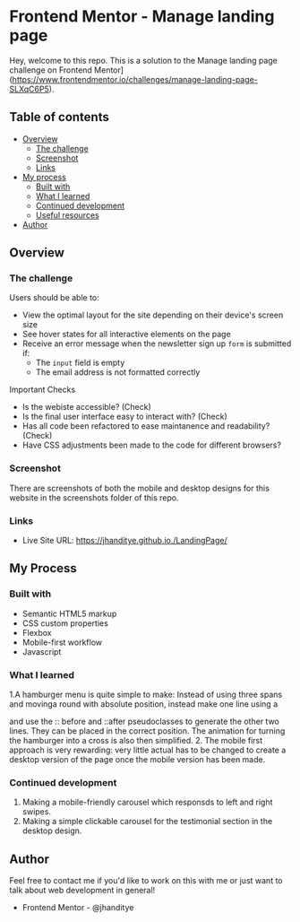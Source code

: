 # Frontend Mentor - Manage landing page 

Hey, welcome to this repo. This is a solution to the Manage landing page challenge on Frontend Mentor](https://www.frontendmentor.io/challenges/manage-landing-page-SLXqC6P5).

## Table of contents

- [Overview](#overview)
  - [The challenge](#the-challenge)
  - [Screenshot](#screenshot)
  - [Links](#links)
- [My process](#my-process)
  - [Built with](#built-with)
  - [What I learned](#what-i-learned)
  - [Continued development](#continued-development)
  - [Useful resources](#useful-resources)
- [Author](#author)

## Overview

### The challenge

Users should be able to:

- View the optimal layout for the site depending on their device's screen size
- See hover states for all interactive elements on the page
- Receive an error message when the newsletter sign up `form` is submitted if:
  - The `input` field is empty
  - The email address is not formatted correctly

Important Checks 
- Is the webiste accessible? (Check)
- Is the final user interface easy to interact with? (Check)
- Has all code been refactored to ease maintanence and readability? (Check)
- Have CSS adjustments been made to the code for different browsers?


### Screenshot
There are screenshots of both the mobile and desktop designs for this website in the screenshots folder of this repo.

### Links

- Live Site URL: https://jhanditye.github.io./LandingPage/


##  My Process

### Built with

- Semantic HTML5 markup
- CSS custom properties
- Flexbox
- Mobile-first workflow
- Javascript

### What I learned

1.A hamburger menu is quite simple to make: Instead of using three spans and movinga round with absolute position, instead make one line using a <div></div> and use the :: before and ::after pseudoclasses to generate the other two lines. They can be placed in the correct position. The animation for turning the hamburger into a cross is also then simplified.
2. The mobile first approach is very rewarding: very little actual has to be changed to create a desktop version of the page once the mobile version has been made. 

### Continued development

1. Making a mobile-friendly carousel which responsds to left and right swipes.
2. Making a simple clickable carousel for the testimonial section in the desktop design.


## Author
Feel free to contact me if you'd like to work on this with me or just want to talk about web development in general!
- Frontend Mentor - @jhanditye



